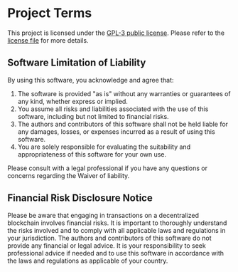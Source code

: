# Project Terms

This project is licensed under the [GPL-3 public license](license.md). Please refer to the [license file](license.md) for more details.

## Software Limitation of Liability

By using this software, you acknowledge and agree that:

1. The software is provided "as is" without any warranties or guarantees of any kind, whether express or implied.
2. You assume all risks and liabilities associated with the use of this software, including but not limited to financial risks.
3. The authors and contributors of this software shall not be held liable for any damages, losses, or expenses incurred as a result of using this software.
4. You are solely responsible for evaluating the suitability and appropriateness of this software for your own use.

Please consult with a legal professional if you have any questions or concerns regarding the Waiver of liability.

## Financial Risk Disclosure Notice

Please be aware that engaging in transactions on a decentralized blockchain involves financial risks. It is important to thoroughly understand the risks involved and to comply with all applicable laws and regulations in your jurisdiction. The authors and contributors of this software do not provide any financial or legal advice. It is your responsibility to seek professional advice if needed and to use this software in accordance with the laws and regulations as applicable of your country.

